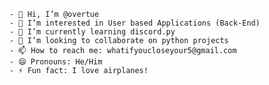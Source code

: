 ```
- 👋 Hi, I’m @overtue
- 👀 I’m interested in User based Applications (Back-End)
- 🌱 I’m currently learning discord.py
- 💞️ I’m looking to collaborate on python projects
- 📫 How to reach me: whatifyoucloseyour5@gmail.com
- 😄 Pronouns: He/Him
- ⚡ Fun fact: I love airplanes!
```

<!---
overtue/overtue is a ✨ special ✨ repository because its `README.md` (this file) appears on your GitHub profile.
You can click the Preview link to take a look at your changes.
--->

